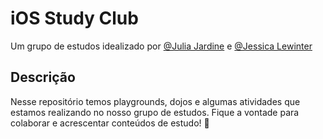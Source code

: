 # iOS Study Club
Um grupo de estudos idealizado por [@Julia Jardine](https://github.com/julia-jardine) e [@Jessica Lewinter](https://github.com/jessicalewinter)

## Descrição
Nesse repositório temos playgrounds, dojos e algumas atividades que estamos realizando no nosso grupo de estudos. Fique a vontade para colaborar e acrescentar conteúdos de estudo! 💚
